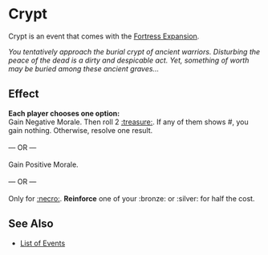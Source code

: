 # Crypt

Crypt is an event that comes with the [Fortress Expansion](../content.md).

*You tentatively approach the burial crypt of ancient warriors. Disturbing the peace of the dead is a dirty and despicable act. Yet, something of worth may be buried among these ancient graves...*


## Effect

**Each player chooses one option:** <br>Gain Negative Morale. Then roll 2 [:treasure:](../dice.md#treasure-die). If any of them shows #, you gain nothing. Otherwise, resolve one result.<br><br>— OR —<br><br>Gain Positive Morale.<br><br>— OR —<br><br>Only for [:necro:](../towns/necropolis.md). **Reinforce** one of your :bronze: or :silver: for half the cost.


## See Also

- [List of Events](index.md)
